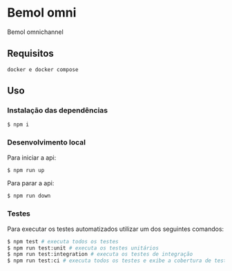 # Bemol omni
Bemol omnichannel

## Requisitos

```
docker e docker compose
```

## Uso

### Instalação das dependências

```bash
$ npm i
```

### Desenvolvimento local

Para iniciar a api:

```bash
$ npm run up
```

Para parar a api:

```bash
$ npm run down
```

### Testes

Para executar os testes automatizados utilizar um dos seguintes comandos:

```bash
$ npm test # executa todos os testes
$ npm run test:unit # executa os testes unitários
$ npm run test:integration # executa os testes de integração
$ npm run test:ci # executa todos os testes e exibe a cobertura de testes
```
